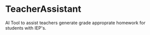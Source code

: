 # TeacherAssistant
AI Tool to assist teachers generate grade approprate homework for students with IEP's.

